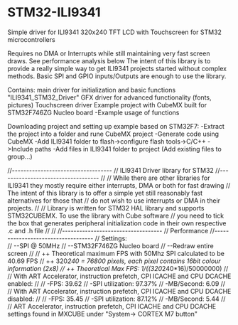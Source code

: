 # STM32-ILI9341
Simple driver for ILI9341 320x240 TFT LCD with Touchscreen for STM32 microcontrollers

Requires no DMA or Interrupts while still maintaining very fast screen draws. See performance analysis below
The intent of this library is to provide a really simple way to get ILI9341 projects started without complex methods.
Basic SPI and GPIO inputs/Outputs are enough to use the library.

Contains:
  main driver for initialization and basic functions "ILI9341_STM32_Driver"
  GFX driver for advanced functionality (fonts, pictures)
  Touchscreen driver
  Example project with CubeMX built for STM32F746ZG Nucleo board
    -Example usage of functions

Downloading project and setting up example based on STM32F7:
  -Extract the project into a folder and rune CubeMX project
  -Generate code using CubeMX
  -Add ILI9341 folder to flash->configure flash tools->C/C++ ->Include paths
  -Add files in ILI9341 folder to project (Add existing files to group...)

//-----------------------------------
//	ILI9341 Driver library for STM32
//-----------------------------------
//
//	While there are other libraries for ILI9341 they mostly require either interrupts, DMA or both for fast drawing
//	The intent of this library is to offer a simple yet still reasonably fast alternatives for those that
//	do not wish to use interrupts or DMA in their projects.
//
//	Library is written for STM32 HAL library and supports STM32CUBEMX. To use the library with Cube software
//	you need to tick the box that generates peripheral initialization code in their own respective .c and .h file
//
//
//-----------------------------------
//	Performance
//-----------------------------------
//	Settings:	
//	--SPI @ 50MHz 
//	--STM32F746ZG Nucleo board
//	--Redraw entire screen
//
//	++		Theoretical maximum FPS with 50Mhz SPI calculated to be 40.69 FPS
//	++		320*240 = 76800 pixels, each pixel contains 16bit colour information (2x8)
//	++		Theoretical Max FPS: 1/((320*240*16)/50000000)
//
//	With ART Accelerator, instruction prefetch, CPI ICACHE and CPU DCACHE enabled:
//
//	-FPS:									39.62
//	-SPI utilization:			97.37%
//	-MB/Second:						6.09
//
//	With ART Accelerator, instruction prefetch, CPI ICACHE and CPU DCACHE disabled:
//
//	-FPS:									35.45
//	-SPI utilization:			87.12%
//	-MB/Second:						5.44
//	
//	ART Accelerator, instruction prefetch, CPI ICACHE and CPU DCACHE settings found in MXCUBE under "System-> CORTEX M7 button"

